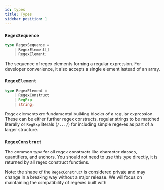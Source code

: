 ```yaml
---
id: types
title: Types
sidebar_position: 1
---
```


### `RegexSequence`

```ts
type RegexSequence = 
    | RegexElement[]
    | RegexElement;
```

The sequence of regex elements forming a regular expression. For developer convenience, it also accepts a single element instead of an array.

### `RegexElement`

```ts
type RegexElement = 
    | RegexConstruct
    | RegExp
    | string;
```

Regex elements are fundamental building blocks of a regular expression. These can be either further regex constructs, regular strings to be matched literally or `RegExp` literals (`/.../`) for including simple regexes as part of a larger structure.

### `RegexConstruct`

The common type for all regex constructs like character classes, quantifiers, and anchors. You should not need to use this type directly, it is returned by all regex construct functions.

Note: the shape of the `RegexConstruct` is considered private and may change in a breaking way without a major release. We will focus on maintaining the compatibility of regexes built with
